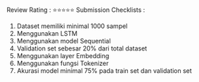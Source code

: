 
Review Rating : ⭐⭐⭐⭐⭐
Submission Checklists :

1. Dataset memiliki minimal 1000 sampel
2. Menggunakan LSTM
3. Menggunakan model Sequential
3. Validation set sebesar 20% dari total dataset
4. Menggunakan layer Embedding
5. Menggunakan fungsi Tokenizer
6. Akurasi model minimal 75% pada train set dan validation set
